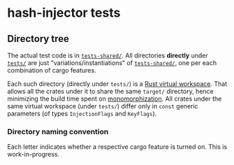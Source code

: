 # hash-injector tests

## Directory tree

The actual test code is in [`tests-shared/`](../tests-shared). All directories **directly** under
[`tests/`](./) are just "variations/instantiations" of [`tests-shared/`](../tests-shared/), one per
each combination of cargo features.

Each such directory (directly under `tests/`) is a [Rust virtual
workspace](https://doc.rust-lang.org/nightly/cargo/reference/workspaces.html#virtual-workspace).
That allows all the crates under it to share the same `target/` directory, hence minimizing the
build time spent on
[monomorphization](https://rustc-dev-guide.rust-lang.org/backend/monomorph.html). All crates under
the same virtual workspace (under `tests/`) differ only in `const` generic parameters (of types
`InjectionFlags` and `KeyFlags`).


### Directory naming convention

Each letter indicates whether a respective cargo feature is turned on. This is work-in-progress.

<!--
```
Directory name parts, each represents                    Crate/              Meaning
an enabled cargo feature:                                feature             
--------------------------------------------------------------------------------------------------------
asserts                                                  hash-injector/       Extra asserts (same for
       |                                                 asserts              debug and release target).
       |                                                                                            
        base-flags-type                                  hash-injector/       Higher const generic type
       |               |                                 flags-type           InjectionFlags.
       |               |                                                                               
       |                keys-flags-type                  hash-injector-keys/  Higher const generic type
       |               |               |                 flags-type           KeyFlags.
       |               |               |                                                               
       |               |                finish           hash-injector/       Check the result hash.
       |               |               |      |          check-finish                                   
       |               |               |      |                                                         
       |               |               |       protocol  hash-injector/       Protocol check between
       |               |               |      |          check-protocol       Hash and Hasher.
       |               |               |      |                               
asserts_base-flags-type_keys-flags-type_finish_protocol
= directory with all cargo features enabled.
```
-->
